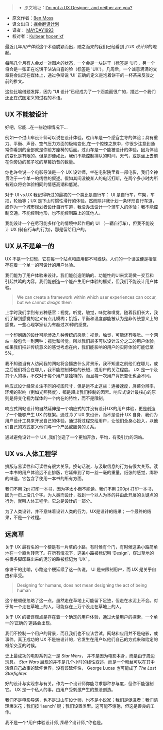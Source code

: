 > * 原文地址：[I’m not a UX Designer, and neither are you?](http://www.webdesignerdepot.com/2016/08/im-not-a-ux-designer-and-neither-are-you/)
* 原文作者：[Ben Moss](http://www.webdesignerdepot.com/author/Ben-Moss/)
* 译文出自：[掘金翻译计划](https://github.com/xitu/gold-miner)
* 译者： [MAYDAY1993](https://github.com/MAYDAY1993)
* 校对者：[Kulbear](https://github.com/Kulbear)  [hpoenixf](https://github.com/hpoenixf) 

最近几年*用户体验*这个术语脱颖而出，随之而来的我们已经看到了*UX 设计师*的崛起。

每隔几个月有人会发一对图片的状态，一个会是一块饼干（标签是 ‘UI’），另一个将会是一张正在吃饼干沾沾自喜的脸（标签是 'UX'）。几周后，一个诚意满满的文章将会出现在媒体上，通过争辩说 ‘UI’ 正确的定义是泡着饼干的一杯茶来反驳之前的推文。

这些比喻借题发挥，因为 “UI 设计”已经成为了一个涵盖面很广的，描述一个我们还正在试图定义的过程的术语。

## UX 不能被设计

好吧，它能...在一些边缘情况下...

例如一个过山车设计师可以说在设计体验。过山车是一个感官主导的体验；具有重力、平衡、声音、空气压力方面的极端变化,在一个惊悚之旅中，你很少注意到通常你看到的全部就是你前方座椅的后面。过山车是一个能被设计的体验，因为体验的变化是有限的。但是即便如此，我们不能控制排队的时间，天气，或是坐上去前在你旁边的孩子吃的草莓奶昔的数量。

你也许会说一个电影导演是一个 UX 设计师，坐在电影院里看一部电影，我们全神贯注于一个单一的线性的叙述。假如其间没被某人的电话打断，在两个多小时内所有观众将会体验相同的情感高潮和低潮。

对于 UI vs.UX 我记得听过的最初的一个类比是自行车： UI 是自行车，车架，车把，轮胎等；UX 是下山时惯性滑行的体验。然而除非我计划一条环形自行车道，或作为一个城市规划者设计自行车道，我没办法设计一个骑车人的体验；我不能控制交通，不能控制地形，也不能控制路上的其他人。

我能设计一个在尽可能多样化的情境中起作用的 UI （一辆自行车），但我不能设计 UX (骑自行车的行为)，那是留给用户的。

## UX 从不是单一的

 UX 不是一个幻想，它在每一个站点和应用都不可或缺。人们的一个误区便是相信存在着一个单一的可设计的用户体验。

我们能为了用户体验来设计。我们能创造明确的、功能性的UI来实现微－交互和引起共鸣的内容。我们能创造一个能产生用户体验的框架，但我们不能设计用户体验。
> We can create a framework within which user experiences can occur, but we cannot *design* them

上学时我们学到有五种感官：视觉，听觉，触觉，味觉和嗅觉。随着我们长大，我们了解到感觉的定义有点儿模糊；饥饿，平衡和温度都能被认为是非传统意义上的感觉。一些心理学家认为有超过20种的感觉。

一个印刷版的设计可能涉及几种传统的感觉：视觉，触觉，可能还有嗅觉。一个网站一般包含一到两种：视觉和听觉。所以我们最多可以设计五分之二的用户体验。如果我们把非传统意义的感觉考虑在内，我们能影响的用户的实际体验可能低至5%。

我不知道当有人访问我的网站将会播放什么背景乐，我不知道之前他们在哪儿，或之后他们将会在哪儿，我不能控制体验的长短，或用户的关注程度。 UX 是一个及其个人的事，不仅对于每个用户是独特的，而且每一次用户背景变化也会不同。

响应式设计经常关注不同的视图尺寸，但是远不止这些：连接速度，屏幕分辨率，环境的影响（例如光照强度），都是超出我们控制的因素。响应式设计最核心的原则是将变化视为媒体的一个内在的特性，而不是限制。

响应式网站设计的自然延伸是一个响应式的并没有设计UX的用户体验，更是创造了一个能够产生 UX 的框架。通过*为了* UX 来设计，而不是设计 UX 自身，我们为用户设计工具来开发自己的体验。通过将过程交给用户，让他们全身心投入，以他们自己的方式定义他们与一个产品或服务的关系。

通过避免设计一个 UX ,我们创造了一个更加开放，平均，有吸引力的网站。

## UX vs.人体工程学
排版与易读性和可读性有很大关系。换句话说，与汲取信息的行为有很大关系。读一本书的用户体验远不止排版，它延伸到了每一丝一毫的重量，纸张的感觉，绑带的味道，它包含了使用一本书的所有方面。

我们不用 2pt 打印一本书，因为字太小而不能读。我们不用 200pt 打印一本书，因为一页上没几个字。为人类而设计，找到一个以人为本的并由此开展的关键点的行为，就叫人体工程学。它总是设计的一部分。

为了人类设计，并不意味着设计人类的行为。UX是设计的结果；一个最终的结果，不是一个过程。

## 远离草

关于 UX 最有名的一个梗是有一片草的小路。有时候有个门，有时候这条小路简单地在一个直角转弯了。在所有情况下，这条小路被标记叫 ’Design’，穿过草地的被很多脚印踩出来的泥泞的路被标记为 ’UX’ 。

像饼干的比喻，小路这个梗延续了这一传说， UI 是来限制用户，而 UX 是关乎自由和享受。
> Designing for humans, does not mean designing the act of being human

这个梗顺便忽略了这一点，虽然走在草地上可能留下足迹，但走在水泥上不会。对于每一个走在草地上的人，可能存在上万个没走在草地上的人。

关于 UX 的错误观点是存在着一个确定的用户体验，通过大量用户的探索，一个单一的’正确的’道路会出现。

我们不控制一个用户的背景，而且我们也不应该尝试。网站和应用并不是电影，或事件。真正成功的 UX 不是被设计的，它发生在用户以他们自己的方式来和给定的框架交互的时候。

史上最成功的电影系列之一是 *Star Wars*， 并不是因为电影本身，而是由于周边玩具。 *Star Wars* 展现的并不是几个小时的线性叙述，而是一个粉丝可以在其中演绎自己故事的延伸世界。没有该延伸性， George Lucas 也可能成了 *The Last Starfighter.*

好的设计与实现参与有关。作为一个设计师你能寻求那种参与度，但你不能强制它。 UX 是一个私人的事，由用户受刺激产生的想法创造。

我们不是电影导演，也不是过山车设计师，也不是小说家；我们是促进者：我们清理爆米花；我们按 ’launch’ 键；我们设置类型。这可能不惊艳，但这是善良的工作。

我不是一个*用户体验设计师,*我是个*设计师,*你也是。
